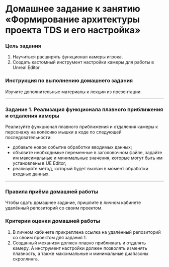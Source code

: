 # Домашнее задание к занятию «Формирование архитектуры проекта TDS и его настройка» 

### Цель задания

1. Научиться расширять функционал камеры игрока.
2. Создать кастомный инструмент настройки камеры для работы в Unreal Editor.

### Инструкция по выполнению домашнего задания

Изучите дополнительные материалы к лекции из презентации.

------

### Задание 1. Реализация функционала плавного приближения и отдаления камеры

Реализуйте функционал плавного приближения и отдаления камеры к персонажу на колёсико мышки в коде по следующей последовательности:
* добавьте новое событие обработки вводимых данных;
* объявите необходимые переменные в заголовочном файле, задайте им максимальные и минимальные значения, которые могут быть им установлены в UE Editor;
* реализуйте метод, который будет вызван в момент обработки входных данных.

------

### Правила приёма домашней работы

Чтобы сдать домашнее задание, пришлите в личном кабинете удалённый репозиторий со своим проектом.

### Критерии оценки домашней работы

1. В личном кабинете прикреплена ссылка на удалённый репозиторий со своим проектом для задания 1.
2. Созданный механизм должен плавно приближать и отдалять камеру. А инструмент настройки должен позволять изменять плавность, а также максимальные и минимальные диапазоны скроллинга.
